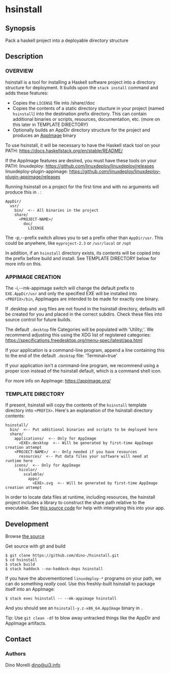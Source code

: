 # hsinstall


## Synopsis

Pack a haskell project into a deployable directory structure


## Description

### OVERVIEW

hsinstall is a tool for installing a Haskell software project into a directory
structure for deployment. It builds upon the `stack install` command and adds
these features:

- Copies the `LICENSE` file into <PREFIX>/share/<PROJECT-NAME>/doc
- Copies the contents of a static directory stucture in your project (named
  `hsinstall`) into the destination prefix directory. This can contain
  additional binaries or scripts, resources, documentation, etc. (more on this
  later in TEMPLATE DIRECTORY)
- Optionally builds an AppDir directory structure for the project and produces
  an [AppImage](https://appimage.org/) binary

To use hsinstall, it will be necessary to have the Haskell stack tool on your PATH:
https://docs.haskellstack.org/en/stable/README/

If the AppImage features are desired, you must have these tools on your PATH:
linuxdeploy: https://github.com/linuxdeploy/linuxdeploy/releases
linuxdeploy-plugin-appimage: https://github.com/linuxdeploy/linuxdeploy-plugin-appimage/releases

Running hsinstall on a project for the first time and with no arguments will produce this in . :

    AppDir/
      usr/
        bin/  <-- All binaries in the project
        share/
          <PROJECT-NAME>/
            doc/
              LICENSE

The -p,--prefix switch allows you to set a prefix other than `AppDir/usr`. This
could be anywhere, like `myproject-2.3` or `/usr/local` or `/opt`

In addition, if an `hsinstall` directory exists, its contents will be copied
into the prefix before build and install. See TEMPLATE DIRECTORY below for more
info on this.

### APPIMAGE CREATION

The -i,--mk-appimage switch will change the default prefix to `EXE.AppDir/usr`
and only the specified EXE will be installed into `<PREFIX>/bin`, AppImages are
intended to be made for exactly one binary.

If .desktop and .svg files are not found in the hsinstall directory, defaults
will be created for you and placed in the correct subdirs. Check these files
into source control for future builds.

The default `.desktop` file Categories will be populated with 'Utility;'. We
recommend adjusting this using the XDG list of registered categories:
https://specifications.freedesktop.org/menu-spec/latest/apa.html

If your application is a command-line program, append a line containing this to
the end of the default `.desktop` file: 'Terminal=true'

If your application isn't a command-line program, we recommend using a proper
icon instead of the hsinstall default, which is a command shell icon.

For more info on AppImage: https://appimage.org/

### TEMPLATE DIRECTORY

If present, hsinstall will copy the contents of the `hsinstall` template
directory into `<PREFIX>`. Here's an explanation of the hsinstall directory
contents:

    hsinstall/
      bin/  <-- Put additional binaries and scripts to be deployed here
      share/
        applications/  <-- Only for AppImage
          <EXE>.desktop  <-- Will be generated by first-time AppImage creation attempt
        <PROJECT-NAME>/  <-- Only needed if you have resources
          resources/  <-- Put data files your software will need at runtime here
        icons/  <-- Only for AppImage
          hicolor/
            scalable/
              apps/
                <EXE>.svg  <-- Will be generated by first-time AppImage creation attempt

In order to locate data files at runtime, including resources, the hsinstall
project includes a library to construct the share path relative to the
executable. See [this source code](https://github.com/dino-/hsinstall/blob/master/src/lib/HSInstall/Resources.hs)
for help with integrating this into your app.


## Development

Browse [the source](https://github.com/dino-/hsinstall)

Get source with git and build

    $ git clone https://github.com/dino-/hsinstall.git
    $ cd hsinstall
    $ stack build
    $ stack haddock --no-haddock-deps hsinstall

If you have the abovementioned `linuxdeploy-*` programs on your path, we can do
something *really* cool. Use this freshly-built hsinstall to package itself
into an AppImage:

    $ stack exec hsinstall -- --mk-appimage hsinstall

And you should see an `hsinstall-y.z-x86_64.AppImage` binary in `.`

Tip: Use `git clean -df` to blow away untracked things like the AppDir and
AppImage artifacts.


## Contact

### Authors

Dino Morelli <dino@ui3.info>
